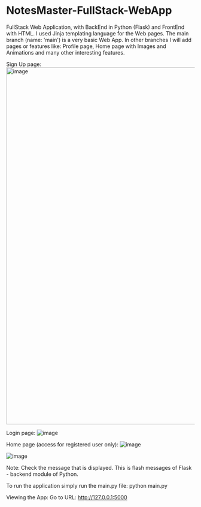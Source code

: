 # NotesMaster-FullStack-WebApp
FullStack Web Application, with BackEnd in Python (Flask) and FrontEnd with HTML.
I used Jinja templating language for the Web pages.
The main branch (name: 'main') is a very basic Web App.
In other branches I will add pages or features like: 
Profile page, Home page with Images and Animations and many other interesting features.

Sign Up page:
<img width="952" alt="image" src="https://user-images.githubusercontent.com/58309185/187580026-03d0bc4f-e18a-4f37-acba-9730af907026.png">

Login page:
![image](https://user-images.githubusercontent.com/58309185/187580153-067c5d3a-bd8c-4017-9e4e-802a481bac4a.png)

Home page (access for registered user only):
![image](https://user-images.githubusercontent.com/58309185/187580472-e4b1796e-596c-4043-8cc5-c6e618fd6d4d.png)

![image](https://user-images.githubusercontent.com/58309185/187580712-0b9108ac-7c47-46de-a0d1-da2024aff9b5.png)

Note: Check the message that is displayed. This is flash messages of Flask - backend module of Python.

To run the application simply run the main.py file:
python main.py

Viewing the App:
Go to URL: http://127.0.0.1:5000
